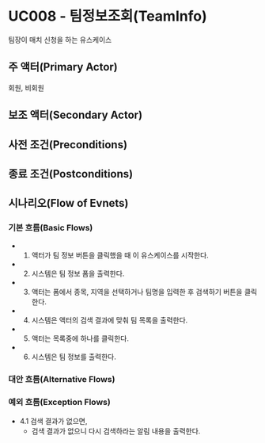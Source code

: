 # UC008 - 팀정보조회(TeamInfo)
팀장이 매치 신청을 하는 유스케이스

## 주 액터(Primary Actor)
회원, 비회원

## 보조 액터(Secondary Actor)

## 사전 조건(Preconditions)


## 종료 조건(Postconditions)


## 시나리오(Flow of Evnets)

### 기본 흐름(Basic Flows)

- 1. 액터가 팀 정보 버튼을 클릭했을 때 이 유스케이스를 시작한다.
- 2. 시스템은 팀 정보 폼을 출력한다.
- 3. 액터는 폼에서 종목, 지역을 선택하거나 팀명을 입력한 후 검색하기 버튼을 클릭한다.
- 4. 시스템은 액터의 검색 결과에 맞춰 팀 목록을 출력한다.
- 5. 액터는 목록중에 하나를 클릭한다.
- 6. 시스템은 팀 정보를 출력한다.

### 대안 흐름(Alternative Flows)


### 예외 흐름(Exception Flows)

- 4.1 검색 결과가 없으면,
    - 검색 결과가 없으니 다시 검색하라는 알림 내용을 출력한다.